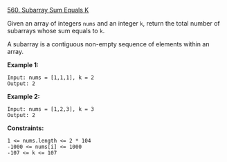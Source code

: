 [560. Subarray Sum Equals K](https://leetcode.com/problems/subarray-sum-equals-k/)

Given an array of integers `nums` and an integer `k`, return the total number of subarrays whose sum equals to `k`.

A subarray is a contiguous non-empty sequence of elements within an array.

__Example 1:__

    Input: nums = [1,1,1], k = 2
    Output: 2

__Example 2:__

    Input: nums = [1,2,3], k = 3
    Output: 2

__Constraints:__

    1 <= nums.length <= 2 * 104
    -1000 <= nums[i] <= 1000
    -107 <= k <= 107

